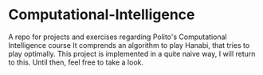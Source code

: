 # Computational-Intelligence
A repo for projects and exercises regarding Polito's Computational Intelligence course
It comprends an algorithm to play Hanabi, that tries to play optimally.
This project is implemented in a quite naive way, I will return to this.
Until then, feel free to take a look.
